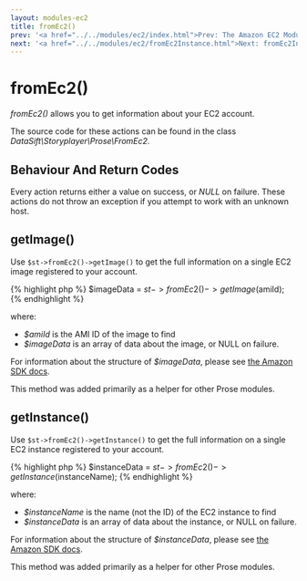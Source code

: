 ```yaml
---
layout: modules-ec2
title: fromEc2()
prev: '<a href="../../modules/ec2/index.html">Prev: The Amazon EC2 Module</a>'
next: '<a href="../../modules/ec2/fromEc2Instance.html">Next: fromEc2Instance()</a>'
---
```


# fromEc2()

_fromEc2()_ allows you to get information about your EC2 account.

The source code for these actions can be found in the class _DataSift\Storyplayer\Prose\FromEc2_.

## Behaviour And Return Codes

Every action returns either a value on success, or _NULL_ on failure.  These actions do not throw an exception if you attempt to work with an unknown host.

## getImage()

Use `$st->fromEc2()->getImage()` to get the full information on a single EC2 image registered to your account.

{% highlight php %}
$imageData = $st->fromEc2()->getImage($amiId);
{% endhighlight %}

where:

* _$amiId_ is the AMI ID of the image to find
* _$imageData_ is an array of data about the image, or NULL on failure.

For information about the structure of _$imageData_, please see [the Amazon SDK docs](http://docs.aws.amazon.com/aws-sdk-php-2/latest/class-Aws.Ec2.Ec2Client.html#_describeImages).

This method was added primarily as a helper for other Prose modules.

## getInstance()

Use `$st->fromEc2()->getInstance()` to get the full information on a single EC2 instance registered to your account.

{% highlight php %}
$instanceData = $st->fromEc2()->getInstance($instanceName);
{% endhighlight %}

where:

* _$instanceName_ is the name (not the ID) of the EC2 instance to find
* _$instanceData_ is an array of data about the instance, or NULL on failure.

For information about the structure of _$instanceData_, please see [the Amazon SDK docs](http://docs.aws.amazon.com/aws-sdk-php-2/latest/class-Aws.Ec2.Ec2Client.html#_describeInstances).

This method was added primarily as a helper for other Prose modules.
